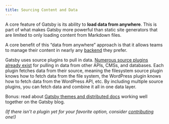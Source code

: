```yaml
---
title: Sourcing Content and Data
---
```


A core feature of Gatsby is its ability to **load data from anywhere**. This is part of what makes Gatsby more powerful than static site generators that are limited to only loading content from Markdown files.

A core benefit of this “data from anywhere” approach is that it allows teams to manage their content in nearly any [backend](/docs/glossary/#backend) they prefer.

Gatsby uses source plugins to pull in data. [Numerous source plugins already exist](/plugins/?=gatsby-source) for pulling in data from other APIs, CMSs, and databases. Each plugin fetches data from their source, meaning the filesystem source plugin knows how to fetch data from the file system, the WordPress plugin knows how to fetch data from the WordPress API, etc. By including multiple source plugins, you can fetch data and combine it all in one data layer.

Bonus: read about [Gatsby themes and distributed docs](/blog/2019-07-03-using-themes-for-distributed-docs/) working well together on the Gatsby blog.

_(If there isn’t a plugin yet for your favorite option, consider [contributing](/docs/creating-plugins) one!)_

<GuideList items={props.item.children} />
